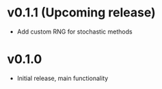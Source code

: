 # v0.1.1 (Upcoming release)
- Add custom RNG for stochastic methods

# v0.1.0 
- Initial release, main functionality
